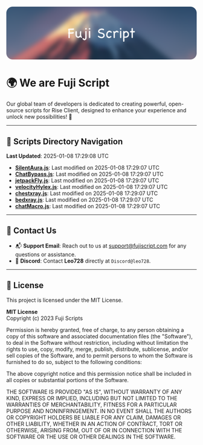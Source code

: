 ![Banner](.github/b.webp)

# 🌍 **We are Fuji Script**

Our global team of developers is dedicated to creating powerful, open-source scripts for Rise Client, designed to enhance your experience and unlock new possibilities! 🌟

---
<!-- SCRIPTS_NAVIGATION_START -->
## 📂 **Scripts Directory Navigation**

**Last Updated**: 2025-01-08 17:29:08 UTC

- **[SilentAura.js](scripts/SilentAura.js)**: Last modified on 2025-01-08 17:29:07 UTC
- **[ChatBypass.js](scripts/ChatBypass.js)**: Last modified on 2025-01-08 17:29:07 UTC
- **[jetpackFly.js](scripts/jetpackFly.js)**: Last modified on 2025-01-08 17:29:07 UTC
- **[velocityHylex.js](scripts/velocityHylex.js)**: Last modified on 2025-01-08 17:29:07 UTC
- **[chestxray.js](scripts/chestxray.js)**: Last modified on 2025-01-08 17:29:07 UTC
- **[bedxray.js](scripts/bedxray.js)**: Last modified on 2025-01-08 17:29:07 UTC
- **[chatMacro.js](scripts/chatMacro.js)**: Last modified on 2025-01-08 17:29:07 UTC

<!-- SCRIPTS_NAVIGATION_END -->

---

## 💬 **Contact Us**  
- 📬 **Support Email**: Reach out to us at [support@fujiscript.com](mailto:support@fujiscript.com) for any questions or assistance.  
- 💬 **Discord**: Contact **Leo728** directly at `Discord@leo728`.

---

## 📜 **License**

This project is licensed under the MIT License.  

**MIT License**  
Copyright (c) 2023 Fuji Scripts  

Permission is hereby granted, free of charge, to any person obtaining a copy of this software and associated documentation files (the "Software"), to deal in the Software without restriction, including without limitation the rights to use, copy, modify, merge, publish, distribute, sublicense, and/or sell copies of the Software, and to permit persons to whom the Software is furnished to do so, subject to the following conditions:  

The above copyright notice and this permission notice shall be included in all copies or substantial portions of the Software.  

THE SOFTWARE IS PROVIDED "AS IS", WITHOUT WARRANTY OF ANY KIND, EXPRESS OR IMPLIED, INCLUDING BUT NOT LIMITED TO THE WARRANTIES OF MERCHANTABILITY, FITNESS FOR A PARTICULAR PURPOSE AND NONINFRINGEMENT. IN NO EVENT SHALL THE AUTHORS OR COPYRIGHT HOLDERS BE LIABLE FOR ANY CLAIM, DAMAGES OR OTHER LIABILITY, WHETHER IN AN ACTION OF CONTRACT, TORT OR OTHERWISE, ARISING FROM, OUT OF OR IN CONNECTION WITH THE SOFTWARE OR THE USE OR OTHER DEALINGS IN THE SOFTWARE.  
